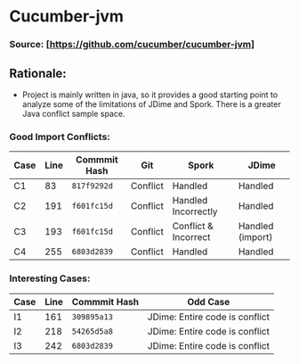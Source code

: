 # Cucumber-jvm

### Source: [https://github.com/cucumber/cucumber-jvm]


## Rationale:
* Project is mainly written in java, so it provides a good starting point to analyze some of the limitations of JDime and Spork. There is a greater Java conflict sample space.

### Good Import Conflicts:
 Case | Line | Commmit Hash | Git | Spork | JDime
--- | --- | --- | --- | --- | ---
C1| 83 | `817f9292d` | Conflict | Handled | Handled
C2 | 191 | `f601fc15d` | Conflict | Handled Incorrectly | Handled
C3 | 193 | `f601fc15d` | Conflict | Conflict & Incorrect | Handled (import)
C4 | 255 | `6803d2839` | Conflict | Handled | Handled

### Interesting Cases:
 Case | Line | Commmit Hash | Odd Case
--- | --- | --- | --- |
I1 | 161 | `309895a13` | JDime: Entire code is conflict
I2 | 218 | `54265d5a8` | JDime: Entire code is conflict
I3 | 242 | `6803d2839` | JDime: Entire code is conflict
